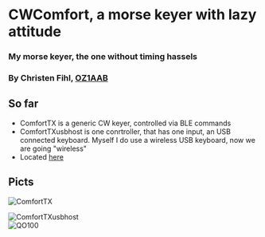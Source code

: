 # CWComfort, a morse keyer with lazy attitude
### My morse keyer, the one without timing hassels
### By Christen Fihl, [OZ1AAB](https://www.fihl.net/oz1aab/)

## So far
* ComfortTX is a generic CW keyer, controlled via BLE commands
* ComfortTXusbhost is one conrtroller, that has one input, an USB connected keyboard. Myself I do use a wireless USB keyboard, now we are going "wireless"
* Located [here](https://github.com/Fihl/CWComfort)

## Picts

![ComfortTX](http://www.fihl.net/CWComfort/tree/main/picts/ComfortTX.jpeg)

![ComfortTXusbhost](http://www.fihl.net/CWComfort/tree/main/picts/USBkbd.jpeg)
<br>
![QO100](http://www.fihl.net/CWComfort/tree/main/picts/QO100.jpeg)
